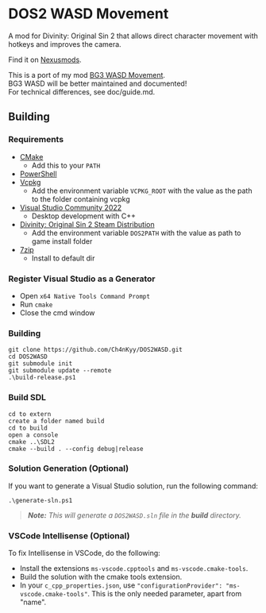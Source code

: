 # DOS2 WASD Movement

A mod for Divinity: Original Sin 2 that allows direct character movement with hotkeys and improves the camera.

Find it on [Nexusmods](https://www.nexusmods.com/divinityoriginalsin2definitiveedition/mods/460).

This is a port of my mod [BG3 WASD Movement](https://github.com/Ch4nKyy/BG3WASD).  
BG3 WASD will be better maintained and documented!  
For technical differences, see doc/guide.md.

## Building

### Requirements

- [CMake](https://cmake.org/)
  - Add this to your `PATH`
- [PowerShell](https://github.com/PowerShell/PowerShell/releases/latest)
- [Vcpkg](https://github.com/microsoft/vcpkg)
  - Add the environment variable `VCPKG_ROOT` with the value as the path to the folder containing
  vcpkg
- [Visual Studio Community 2022](https://visualstudio.microsoft.com/)
  - Desktop development with C++
- [Divinity: Original Sin 2 Steam Distribution](https://store.steampowered.com/app/435150/Divinity_Original_Sin_2__Definitive_Edition/)
  - Add the environment variable `DOS2PATH` with the value as path to game install folder
- [7zip](https://www.7-zip.org/)
  - Install to default dir
  
### Register Visual Studio as a Generator

- Open `x64 Native Tools Command Prompt`
- Run `cmake`
- Close the cmd window

### Building

```
git clone https://github.com/Ch4nKyy/DOS2WASD.git
cd DOS2WASD
git submodule init
git submodule update --remote
.\build-release.ps1
```

### Build SDL

```
cd to extern
create a folder named build
cd to build
open a console
cmake ..\SDL2
cmake --build . --config debug|release
```

### Solution Generation (Optional)
If you want to generate a Visual Studio solution, run the following command:
```
.\generate-sln.ps1
```

> ***Note:*** *This will generate a `DOS2WASD.sln` file in the **build** directory.*

### VSCode Intellisense (Optional)

To fix Intellisense in VSCode, do the following:

- Install the extensions ```ms-vscode.cpptools``` and ```ms-vscode.cmake-tools```.
- Build the solution with the cmake tools extension.
- In your ```c_cpp_properties.json```, use ```"configurationProvider": "ms-vscode.cmake-tools"```.
This is the only needed parameter, apart from "name".
